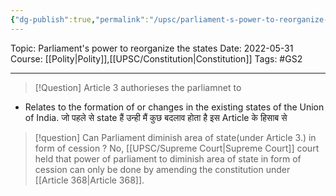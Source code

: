 ```yaml
---
{"dg-publish":true,"permalink":"/upsc/parliament-s-power-to-reorganize-the-states/","dgHomeLink":true,"dgPassFrontmatter":false}
---
```


Topic: Parliament's power to reorganize the states
Date: 2022-05-31
Course: [[Polity|Polity]],[[UPSC/Constitution|Constitution]]
Tags: #GS2 

---

> [!Question] Article 3 authorieses the parliamnet to 

- Relates to the formation of or changes in the existing states of the Union of India. जो  पहले से state हैं उन्ही मैं कुछ बदलाव होता है इस Article के हिसाब से 


> [!question] Can Parliament diminish area of state(under Article 3.) in form of cession ? 
> No, [[UPSC/Supreme Court|Supreme Court]] court held that power of parliament to diminish area of state in form of cession can only be done by amending the constitution under [[Article 368|Article 368]]. 



